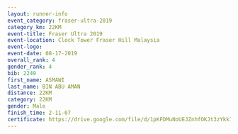 ```yaml
---
layout: runner-info 
event_category: fraser-ultra-2019 
category_km: 22KM 
event-title: Fraser Ultra 2019 
event-location: Clock Tower Fraser Hill Malaysia 
event-logo: 
event-date: 08-17-2019 
overall_rank: 4
gender_rank: 4
bib: 2249
first_name: ASMAWI
last_name: BIN ABU AMAN
distance: 22KM
category: 22KM
gender: Male
finish_time: 2-11-07
certificate: https://drive.google.com/file/d/1pKFDMuNoUEJZnhfOKJt3zYkk7h8RjzbJ/view?usp=sharing
---
```

